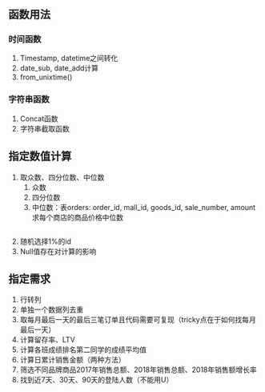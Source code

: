 # 

## 函数用法
### 时间函数
1. Timestamp, datetime之间转化
2. date_sub, date_add计算
3. from_unixtime()
### 字符串函数
1. Concat函数
2. 字符串截取函数

## 指定数值计算
1. 取众数、四分位数、中位数
    1. 众数
    2. 四分位数
    3. 中位数：表orders: order_id, mall_id, goods_id, sale_number, amount 求每个商店的商品价格中位数  
    ```
    ```
2. 随机选择1%的id
3. Null值存在对计算的影响

## 指定需求
1. 行转列
2. 单独一个数据列去重
3. 取每月最后一天的最后三笔订单且代码需要可复现（tricky点在于如何找每月最后一天）
4. 计算留存率、LTV
5. 计算各班成绩排名第二同学的成绩平均值
6. 计算日累计销售金额（两种方法）
7. 筛选不同品牌商品2017年销售总额、2018年销售总额、2018年销售额增长率
8. 找到近7天、30天、90天的登陆人数（不能用U）
